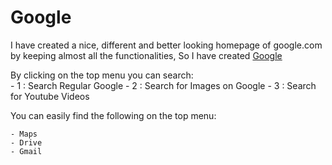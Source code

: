 # Google

I have created a nice, different and better looking homepage of google.com 
by keeping almost all the functionalities, So I have created [Google](https://bisratyalew.github.io/Google)


By clicking on the top menu you can search:    
    - 1 : Search Regular Google
    - 2 : Search for Images on Google
    - 3 : Search for Youtube Videos
    
You can easily find the following on the top menu:

    - Maps
    - Drive
    - Gmail